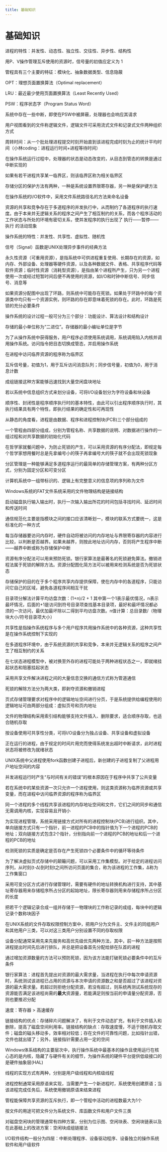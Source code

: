 ```yaml
---
title: 基础知识
---
```


# 基础知识

进程的特性：并发性、动态性、独立性、交往性、异步性、结构性

用P、V操作管理互斥使用的资源时，信号量的初值应定义为 1 

管程具有三个主要的特征：模块化、抽象数据类型、信息隐蔽

OPT：理想页面置换算法（Optimal replacement）

LRU：最近最少使用页面置换算法（Least Recently Used）

PSW：程序状态字（Program Status Word）

系统中存在一些中断，即使在PSW中被屏蔽，处理器也会响应其请求

用户视图看到的文件称逻辑文件，逻辑文件可采用流式文件和记录式文件两种组织方式

周转时间：从一个批处理进程提交时刻开始直到该进程完成时刻为止的统计平均时间（小林coding：进程运行时间+进程等待时间）

在操作系统运行过程中，处理器的状态是动态改变的，从目态到管态的转换是通过中断实现的

如果有若干进程共享某一临界区，则该临界区称为相关临界区

存储分区的保护方法有两种，一种是系统设置界限寄存器，另一种是保护键方法

在操作系统的I/O软件中，采用文件系统路径名的方法来命名设备

资源的共享和竞争存在于多道程序的并发执行中，从而制约了各道程序的执行速度。由于本来并无逻辑关系的程序之间产生了相互制约的关系，而各个程序活动的工作状态与所处的环境有密切关系，使并发程序的执行出现了 执行——暂停——执行 的活动现象

操作系统的特性：并发性、共享性、虚拟性、随机性

信号（Signal）函数是UNIX处理异步事件的经典方法

永久性资源（可重用资源），是指系统中可供进程重复使用、长期存在的资源，如内存、外部设备、处理器等硬件资源，以及各种数据文件、表格、共享程序代码等软件资源；临时性资源（消耗型资源），是指由某个进程所产生，只为另一个进程使用一次或经过短暂时间后便不再使用的资源，如I/O和时钟中断信号、同步信号、消息等

如果资源分配图中出现了环路，则系统中可能存在死锁。如果处于环路中的每个资源类中均只有一个资源实例，则环路的存在即意味着死锁的存在。此时，环路是死锁的充分必要条件

操作系统的设计过程一般可分为三个部分：功能设计、算法设计和结构设计

存储的最小单位称为“二进位”。存储器的最小编址单位是字节

为了从操作系统中获得服务，用户程序必须使用系统调用，系统调用陷入内核并调用操作系统。访问指令把目态切换成管态，并启用操作系统

在进程中访问临界资源的程序称为临界区

互斥信号量，初值为1，用于互斥访问消息队列；同步信号量，初值为0，用于消息计数

成组链接这种方案能够迅速找到大量空闲盘块地址

若以系统中信息组织方式来划分设备，可将I/O设备划分为字符设备和块设备

顺序性、封闭性是程序顺序执行时的基本特性，由此可以引出程序顺序执行时，其执行结果具有两个特性，即执行结果的确定性和可再现性

从静态的角度看，进程是由数据、程序和进程控制块(PCB)三个部分组成的

一个管程由四部分组成，分别为管程名称、共享数据的说明、对数据进行操作的一组过程和对共享数据的初始化代码

在哲学家就餐问题中，为防止死锁的产生，可以采用资源的有序分配法，即规定每个哲学家想用餐时总是先拿编号小的筷子再拿编号大的筷子就不会出现死锁现象

分区管理是一种能够满足多道程序运行的最简单的存储管理方案，有两种分区方式，分别为固定分区和可变分区

计算机系统中一组带标识的、逻辑上有完整意义的信息项的序列称为文件

Windows系统的FAT文件系统采用的文件物理结构是链接结构

启动磁盘执行输入输出时，执行一次输入输出所花的时间包括寻找时间、延迟时间和传送时间

通信规范化主要是指模块之间的接口应该清晰划一，模块的联系方式要统一，这是标准化的一种方式

每当存储器要访问内存时，硬件自动将被访问的内存地址与界限寄存器的内容进行比较，以判断是否越界。如果未越界，则按此地址访问内存，否则将产生程序中断——越界中断或称为存储保护中断

资源有序分配法可以用来预防死锁。银行家算法是最著名的死锁避免算法。撤销进程法属于死锁的解除方法。资源分配图化简方法可以被用来检测系统是否为死锁状态

存储保护的目的在于多个程序共享内存提供保障，使在内存中的各道程序，只能访问它自己的区域，避免各道程序间相互干扰

目录项分解法计算平均访盘次数：(1+n)/2 + 1 其中第一个1表示最优情况，n表示最坏情况，后面的+1是访问到符号目录项查找基本目录项，最好和最坏情况都必须的一次访问，最优加最坏除以二得到平均访盘次数。n值计算：总目录数/（物理块大小/符号目录项大小）

共享性是指操作系统程序与多个用户程序共用操作系统中的各种资源，这种共享性是在操作系统控制下实现的

在多道程序环境中，由于系统资源的共享和竞争，本来并无逻辑关系的程序之间产生了相互制约的关系

在七状态进程模型中，被对换至外存的进程可能处于两种进程状态之一，即就绪挂起状态和阻塞挂起状态

采用共享文件解决进程之间的大量信息交换的通信方式称为管道通信

死锁的解除方法分为两大类，即剥夺资源和撤销进程

页式存储管理要求对程序中的逻辑地址空间进行分页，于是系统提供给编程使用的逻辑地址可由两部分组成：虚拟页号和页内地址

文件的物理结构采用索引结构能够支持文件插入、删除要求，适合顺序存取，也适合随机存取

按设备使用可共享性分类，可将I/O设备分为独占设备、共享设备和虚拟设备

正在运行的进程，由于规定的时间片用完而使得系统发出超时中断请求，此时进程状态将被修改为就绪状态

UNIX系统中父进程使用fork函数创建子进程后，新创建的子进程复制了父进程用户地址空间的内容

并发进程运行时产生“与时间有关的错误”的根本原因在于程序中共享了公共变量

若在系统中的某些资源一次只允许一个进程使用，则这类资源称为临界资源或共享变量，而在进程中访问临界资源的程序称为临界区

同一个进程的多个线程共享该进程的内存地址空间和文件，它们之间的同步和通信无需调用内核，实现容易且开销小

为实现进程管理，系统采用链接方式对所有的进程控制块(PCB)进行组织。其中，单向链接方式只有一个指针，前一进程的PCB中的指针值为下一个进程的PCB的地址；双向链接方式包含2个指针，分别指向前一个进程的PCB的地址和后一个进程的PCB的地址

检测死锁的实质是确定是否存在产生死锁四个必要条件中的循环等待条件

为了解决虚拟页式存储中的颠簸问题，可以采用工作集模型。对于给定的进程访问序列，从时刻(t-∆)到时刻t之间所访问页面的集合，称为该进程的工作集，∆称为工作集窗口

采用可变分区方式进行存储管理时，需要有硬件的地址转换机构进行支持，其中基址寄存器用来存储程序所占分区的起始地址，限长寄存器则用来存储程序所占分区的长度

把若干个逻辑记录合成一组并存储于一物理块的工作称记录的成组，每块中的逻辑记录个数称块因子

在UNIX系统的文件存取权限控制方案中，把用户分为文件主、文件主的同组用户和其他用户三类，可以对这三类用户分别设置不同的存取权限

设备分配通常采用先来先服务和高优先级优先两种方法，其中，前一种方法是按照进程提出时间先后进行排队，并总是把设备首先分配给排在队首的进程

通过增加资源数量的方法可以预防死锁，因为该方法能打破死锁必要条件中的互斥条件

银行家算法：进程首先提出对资源的最大需求量，当进程在执行中每次申请资源时，系统测试该进程已占用的资源与本次申请的资源数之和是否超过了该进程对资源的最大需求量。若超过则拒绝分配资源，若没有超过，则系统再测试系统现存的资源能否满足该进程尚需的**最大**资源量，若能满足则按当前的申请量分配资源，否则也要推迟分配

速度：寄存器 > 高速缓存

链接结构的优点：存储碎片问题解决了，有利于文件动态扩充，有利于文件插入和删除，提高了磁盘空间利用率。链接结构的缺点：存取速度慢，不适于随机存取文件；磁盘的磁头移动多，效率相对较低；存在文件的可靠性问题，比如指针出错，文件也就出错了；另外，链接指针需要占用一定的空间

Windows体系结构的主要层次中，执行操作系统中最基本的操作且使用运行在核心态的是内核，隐藏了与硬件有关的细节，为操作系统的硬件平台提供低级接口的是硬件抽象层(HAL)

线程的实现方式有两种，分别是用户级线程和内核级线程

进程控制通常采用原语来实现，当需要产生一个新进程时，系统使用创建原语；当该进程完成任务后，系统使用撤销原语来结束进程

管程能保障共享资源的互斥执行，即一个管程中活动的进程数最大为1个

按文件的用途可把文件分为系统文件、库函数文件和用户文件三类

对磁盘空闲块的管理通常有四种方案，分别为位示图、空闲块表、空闲块链表以及在此基础上的改进方案：空闲块成组链接法

I/O软件结构一般分为四层：中断处理程序、设备驱动程序、设备独立的操作系统软件和用户级软件

